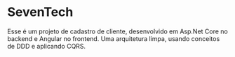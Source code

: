 # SevenTech

Esse é um projeto de cadastro de cliente, desenvolvido em Asp.Net Core no backend e Angular no frontend.
Uma arquitetura limpa, usando conceitos de DDD e aplicando CQRS.
